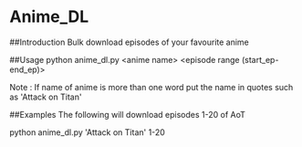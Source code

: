 # Anime_DL

##Introduction
Bulk download episodes of your favourite anime

##Usage
python anime_dl.py \<anime name\> \<episode range (start_ep-end_ep)\>

Note : If name of anime is more than one word put the name in quotes such as 'Attack on Titan'

##Examples
The following will download episodes 1-20 of AoT

python anime_dl.py 'Attack on Titan' 1-20   
